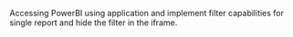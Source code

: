 Accessing PowerBI using application and implement filter capabilities for single report and hide the filter in the iframe.
